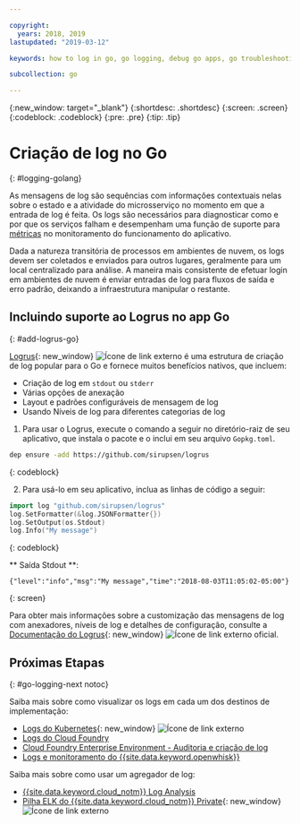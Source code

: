 ```yaml
---

copyright:
  years: 2018, 2019
lastupdated: "2019-03-12"

keywords: how to log in go, go logging, debug go apps, go troubleshooting, logrus go, go stdout

subcollection: go

---
```


{:new_window: target="_blank"}
{:shortdesc: .shortdesc}
{:screen: .screen}
{:codeblock: .codeblock}
{:pre: .pre}
{:tip: .tip}

# Criação de log no Go
{: #logging-golang}

As mensagens de log são sequências com informações contextuais nelas sobre o estado e a atividade do microsserviço no momento em que a entrada de log é feita. Os logs são necessários para diagnosticar como e por que os serviços falham e desempenham uma função de suporte para [métricas](/docs/go?topic=go-appmetrics#appmetrics) no monitoramento do funcionamento do aplicativo.

Dada a natureza transitória de processos em ambientes de nuvem, os logs devem ser coletados e enviados para outros lugares, geralmente para um local centralizado para análise. A maneira mais consistente de efetuar login em ambientes de nuvem é enviar entradas de log para fluxos de saída e erro padrão, deixando a infraestrutura manipular o restante.

## Incluindo suporte ao Logrus no app Go
{: #add-logrus-go}

[Logrus](https://github.com/sirupsen/logrus){: new_window} ![Ícone de link externo](../icons/launch-glyph.svg "Ícone de link externo") é uma estrutura de criação de log popular para o Go e fornece muitos benefícios nativos, que incluem: 
 * Criação de log em `stdout` ou `stderr`
 * Várias opções de anexação
 * Layout e padrões configuráveis de mensagem de log
 * Usando Níveis de log para diferentes categorias de log

1. Para usar o Logrus, execute o comando a seguir no diretório-raiz de seu aplicativo, que instala o pacote e o inclui em seu arquivo `Gopkg.toml`.
  ```bash
  dep ensure -add https://github.com/sirupsen/logrus
  ```
  {: codeblock}

2. Para usá-lo em seu aplicativo, inclua as linhas de código a seguir:
  ```go
  import log "github.com/sirupsen/logrus"
  log.SetFormatter(&log.JSONFormatter{})
  log.SetOutput(os.Stdout)
  log.Info("My message")
  ```
  {: codeblock}

  ** Saída Stdout **:
  ```
  {"level":"info","msg":"My message","time":"2018-08-03T11:05:02-05:00"}
  ```
  {: screen}

Para obter mais informações sobre a customização das mensagens de log com anexadores, níveis de log e detalhes de configuração, consulte a [Documentação do Logrus](https://godoc.org/gopkg.in/Sirupsen/logrus.v0){: new_window} ![Ícone de link externo](../icons/launch-glyph.svg "Ícone de link externo") oficial.

## Próximas Etapas
{: #go-logging-next notoc}

Saiba mais sobre como visualizar os logs em cada um dos destinos de implementação:
* [Logs do Kubernetes](https://kubernetes.io/docs/concepts/cluster-administration/logging/){: new_window} ![Ícone de link externo](../icons/launch-glyph.svg "Ícone de link externo")
* [Logs do Cloud Foundry](/docs/cli/reference/bluemix_cli?topic=cloud-cli-ibmcloud_cli#ibmcloud_app_logs)
* [Cloud Foundry Enterprise Environment - Auditoria e criação de log](/docs/cloud-foundry?topic=cloud-foundry-auditing-logging#auditing-logging)
* [Logs e monitoramento do {{site.data.keyword.openwhisk}}](/docs/openwhisk?topic=cloud-functions-openwhisk_logs#openwhisk_logs)

Saiba mais sobre como usar um agregador de log:
* [{{site.data.keyword.cloud_notm}} Log Analysis](/docs/services/CloudLogAnalysis?topic=cloudloganalysis-log_analysis_ov#log_analysis_ov)
* [Pilha ELK do {{site.data.keyword.cloud_notm}} Private](https://www.ibm.com/support/knowledgecenter/en/SSBS6K_2.1.0.2/manage_metrics/logging_elk.html){: new_window} ![Ícone de link externo](../icons/launch-glyph.svg "Ícone de link externo")
